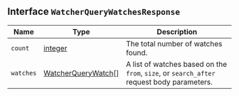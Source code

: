 ## Interface `WatcherQueryWatchesResponse`

| Name | Type | Description |
| - | - | - |
| `count` | [integer](./integer.md) | The total number of watches found. |
| `watches` | [WatcherQueryWatch](./WatcherQueryWatch.md)[] | A list of watches based on the `from`, `size`, or `search_after` request body parameters. |
